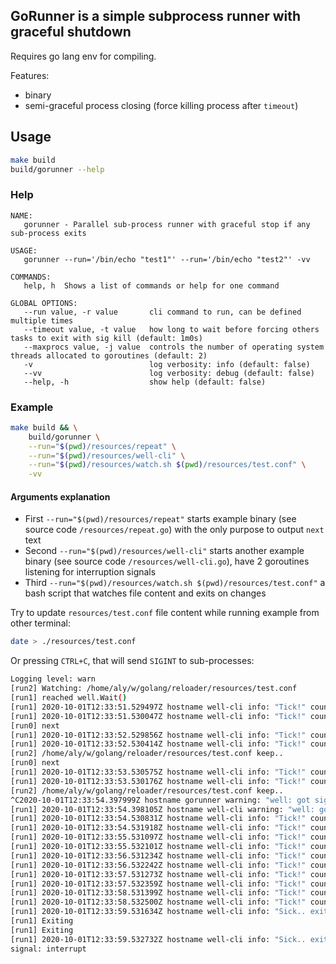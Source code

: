 GoRunner is a simple subprocess runner with graceful shutdown
----

Requires go lang env for compiling.

Features:
 - binary
 - semi-graceful process closing (force killing process after `timeout`)

## Usage
```bash
make build
build/gorunner --help
```

### Help
```
NAME:
   gorunner - Parallel sub-process runner with graceful stop if any sub-process exits

USAGE:
   gorunner --run='/bin/echo "test1"' --run='/bin/echo "test2"' -vv

COMMANDS:
   help, h  Shows a list of commands or help for one command

GLOBAL OPTIONS:
   --run value, -r value       cli command to run, can be defined multiple times
   --timeout value, -t value   how long to wait before forcing others tasks to exit with sig kill (default: 1m0s)
   --maxprocs value, -j value  controls the number of operating system threads allocated to goroutines (default: 2)
   -v                          log verbosity: info (default: false)
   --vv                        log verbosity: debug (default: false)
   --help, -h                  show help (default: false)
```

### Example
```bash
make build && \
    build/gorunner \
    --run="$(pwd)/resources/repeat" \
    --run="$(pwd)/resources/well-cli" \
    --run="$(pwd)/resources/watch.sh $(pwd)/resources/test.conf" \
    -vv
```

#### Arguments explanation
 - First `--run="$(pwd)/resources/repeat"` starts example binary (see source code `/resources/repeat.go`) with the only purpose to output `next` text 
 - Second `--run="$(pwd)/resources/well-cli"` starts another example binary (see source code `/resources/well-cli.go`), have 2 goroutines listening for interruption signals
 - Third `--run="$(pwd)/resources/watch.sh $(pwd)/resources/test.conf"` a bash script that watches file content and exits on changes

Try to update `resources/test.conf` file content while running example from other terminal:
```bash
date > ./resources/test.conf
```

Or pressing `CTRL+C`, that will send `SIGINT` to sub-processes:
```bash
Logging level: warn 
[run2] Watching: /home/aly/w/golang/reloader/resources/test.conf
[run1] reached well.Wait()
[run1] 2020-10-01T12:33:51.529497Z hostname well-cli info: "Tick!" count=20
[run1] 2020-10-01T12:33:51.530047Z hostname well-cli info: "Tick!" count=10
[run0] next
[run1] 2020-10-01T12:33:52.529856Z hostname well-cli info: "Tick!" count=19
[run1] 2020-10-01T12:33:52.530414Z hostname well-cli info: "Tick!" count=9
[run2] /home/aly/w/golang/reloader/resources/test.conf keep..
[run0] next
[run1] 2020-10-01T12:33:53.530575Z hostname well-cli info: "Tick!" count=8
[run1] 2020-10-01T12:33:53.530176Z hostname well-cli info: "Tick!" count=18
[run2] /home/aly/w/golang/reloader/resources/test.conf keep..
^C2020-10-01T12:33:54.397999Z hostname gorunner warning: "well: got signal" delay=5 signal="interrupt"
[run1] 2020-10-01T12:33:54.398105Z hostname well-cli warning: "well: got signal" delay=5 signal="interrupt"
[run1] 2020-10-01T12:33:54.530831Z hostname well-cli info: "Tick!" count=7
[run1] 2020-10-01T12:33:54.531918Z hostname well-cli info: "Tick!" count=17
[run1] 2020-10-01T12:33:55.531097Z hostname well-cli info: "Tick!" count=6
[run1] 2020-10-01T12:33:55.532101Z hostname well-cli info: "Tick!" count=16
[run1] 2020-10-01T12:33:56.531234Z hostname well-cli info: "Tick!" count=5
[run1] 2020-10-01T12:33:56.532242Z hostname well-cli info: "Tick!" count=15
[run1] 2020-10-01T12:33:57.531273Z hostname well-cli info: "Tick!" count=4
[run1] 2020-10-01T12:33:57.532359Z hostname well-cli info: "Tick!" count=14
[run1] 2020-10-01T12:33:58.531399Z hostname well-cli info: "Tick!" count=3
[run1] 2020-10-01T12:33:58.532500Z hostname well-cli info: "Tick!" count=13
[run1] 2020-10-01T12:33:59.531634Z hostname well-cli info: "Sick.. exiting!"
[run1] Exiting
[run1] Exiting
[run1] 2020-10-01T12:33:59.532732Z hostname well-cli info: "Sick.. exiting!"
signal: interrupt
```

